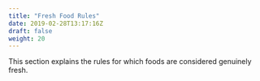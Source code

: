 ```yaml
---
title: "Fresh Food Rules"
date: 2019-02-28T13:17:16Z
draft: false
weight: 20
---
```


This section explains the rules for which foods are considered genuinely fresh.